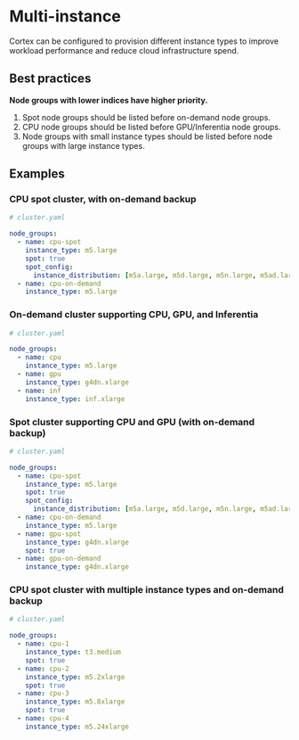 # Multi-instance

Cortex can be configured to provision different instance types to improve workload performance and reduce cloud infrastructure spend.

## Best practices

**Node groups with lower indices have higher priority.**

1. Spot node groups should be listed before on-demand node groups.
2. CPU node groups should be listed before GPU/Inferentia node groups.
3. Node groups with small instance types should be listed before node groups with large instance types.

## Examples

### CPU spot cluster, with on-demand backup

```yaml
# cluster.yaml

node_groups:
  - name: cpu-spot
    instance_type: m5.large
    spot: true
    spot_config:
      instance_distribution: [m5a.large, m5d.large, m5n.large, m5ad.large, m5dn.large, m4.large, t3.large, t3a.large, t2.large]
  - name: cpu-on-demand
    instance_type: m5.large
```

### On-demand cluster supporting CPU, GPU, and Inferentia

```yaml
# cluster.yaml

node_groups:
  - name: cpu
    instance_type: m5.large
  - name: gpu
    instance_type: g4dn.xlarge
  - name: inf
    instance_type: inf.xlarge
```

### Spot cluster supporting CPU and GPU \(with on-demand backup\)

```yaml
# cluster.yaml

node_groups:
  - name: cpu-spot
    instance_type: m5.large
    spot: true
    spot_config:
      instance_distribution: [m5a.large, m5d.large, m5n.large, m5ad.large, m5dn.large, m4.large, t3.large, t3a.large, t2.large]
  - name: cpu-on-demand
    instance_type: m5.large
  - name: gpu-spot
    instance_type: g4dn.xlarge
    spot: true
  - name: gpu-on-demand
    instance_type: g4dn.xlarge
```

### CPU spot cluster with multiple instance types and on-demand backup

```yaml
# cluster.yaml

node_groups:
  - name: cpu-1
    instance_type: t3.medium
    spot: true
  - name: cpu-2
    instance_type: m5.2xlarge
    spot: true
  - name: cpu-3
    instance_type: m5.8xlarge
    spot: true
  - name: cpu-4
    instance_type: m5.24xlarge
```

